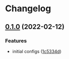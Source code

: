 # Changelog

## [0.1.0](https://github.com/V-ed/stylelint-config/compare/stylelint-config-v0.0.1...stylelint-config-v0.1.0) (2022-02-12)


### Features

* initial configs ([1c5334d](https://github.com/V-ed/stylelint-config/commit/1c5334d4d097f8b83274248d34c02ca104efd57e))
